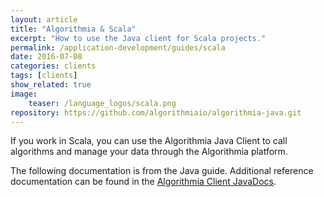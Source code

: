 ```yaml
---
layout: article
title: "Algorithmia & Scala"
excerpt: "How to use the Java client for Scala projects."
permalink: /application-development/guides/scala
date: 2016-07-08
categories: clients
tags: [clients]
show_related: true
image:
    teaser: /language_logos/scala.png
repository: https://github.com/algorithmiaio/algorithmia-java.git
---
```


If you work in Scala, you can use the Algorithmia Java Client
to call algorithms and manage your data through the Algorithmia platform.

The following documentation is from the Java guide.
Additional reference documentation can be found in the [Algorithmia Client JavaDocs](http://www.javadoc.io/doc/com.algorithmia/algorithmia-client).